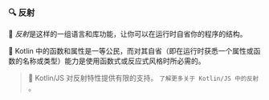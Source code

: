
### 🔍 反射

🔮 *反射*是这样的一组语言和库功能，让你可以在运行时自省你的程序的结构。

🚀 Kotlin 中的函数和属性是一等公民，而对其自省（即在运行时获悉一个属性或函数的名称或类型）能力是使用函数式或反应式风格时所必需的。

> 🌟 Kotlin/JS 对反射特性提供有限的支持。 `了解更多关于 Kotlin/JS 中的反射` 。